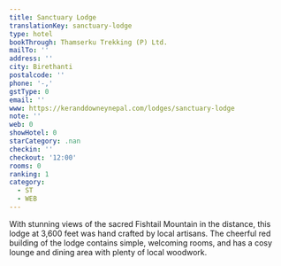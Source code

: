 ```yaml
---
title: Sanctuary Lodge
translationKey: sanctuary-lodge
type: hotel
bookThrough: Thamserku Trekking (P) Ltd.
mailTo: ''
address: ''
city: Birethanti
postalcode: ''
phone: '-,'
gstType: 0
email: ''
www: https://keranddowneynepal.com/lodges/sanctuary-lodge
note: ''
web: 0
showHotel: 0
starCategory: .nan
checkin: ''
checkout: '12:00'
rooms: 0
ranking: 1
category:
  - ST
  - WEB
---
```





With stunning views of the sacred Fishtail Mountain in the distance, this lodge at 3,600 feet was hand crafted by local artisans. The cheerful red building of the lodge contains simple, welcoming rooms, and has a cosy lounge and dining area with plenty of local woodwork.